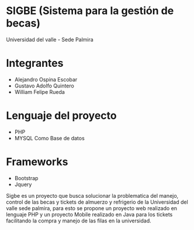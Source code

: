 # SIGBE (Sistema para la gestión de becas)
Universidad del valle - Sede Palmira
# Integrantes
- Alejandro Ospina Escobar
- Gustavo Adolfo Quintero
- William Felipe Rueda

# Lenguaje del proyecto
- PHP
- MYSQL Como Base de datos
# Frameworks
- Bootstrap
- Jquery

Sigbe es un proyecto que busca solucionar la problematica del manejo, control de las becas y tickets de almuerzo y refrigerio de la Universidad del valle sede palmira, para esto se propone un proyecto web realizado en lenguaje PHP y un proyecto Mobile realizado en Java para los tickets facilitando la compra y manejo de las filas en la universidad.
